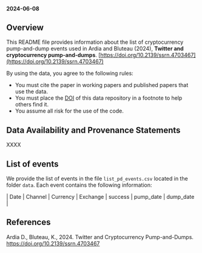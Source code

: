 #### 2024-06-08 

## Overview

This README file provides information about the list of cryptocurrency pump-and-dump events used in Ardia and Bluteau (2024), **Twitter and cryptocurrency pump-and-dumps**. [https://doi.org/10.2139/ssrn.4703467](https://doi.org/10.2139/ssrn.4703467)

By using the data, you agree to the following rules:

- You must cite the paper in working papers and published papers that use the data.
- You must place the [DOI](https://doi.org/10.5281/zenodo.10459612) of this data repository in a footnote to help others find it.
- You assume all risk for the use of the code.

## Data Availability and Provenance Statements

XXXX

## List of events

We provide the list of events in the file `list_pd_events.csv` located in the folder `data`. Each event contains the following information:

| Date | Channel | Currency | Exchange | success | pump_date | dump_date |

## References

Ardia D., Bluteau, K., 2024. Twitter and Cryptocurrency Pump-and-Dumps. https://doi.org/10.2139/ssrn.4703467
